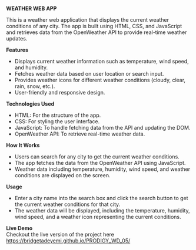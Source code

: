 **WEATHER WEB APP**

This is a weather web application that displays the current weather conditions of any city. The app is built using HTML, CSS, and JavaScript and retrieves data from the OpenWeather API to provide real-time weather updates.

**Features**      
- Displays current weather information such as temperature, wind speed, and humidity.         
- Fetches weather data based on user location or search input.              
- Provides weather icons for different weather conditions (cloudy, clear, rain, snow, etc.).        
- User-friendly and responsive design.

**Technologies Used**            
- HTML: For the structure of the app.      
- CSS: For styling the user interface.        
- JavaScript: To handle fetching data from the API and updating the DOM.      
- OpenWeather API: To retrieve real-time weather data.       
  
**How It Works**                  
- Users can search for any city to get the current weather conditions.        
- The app fetches the data from the OpenWeather API using JavaScript.           
- Weather data including temperature, humidity, wind speed, and weather conditions are displayed on the screen.

**Usage**    
- Enter a city name into the search box and click the search button to get the current weather conditions for that city.       
- The weather data will be displayed, including the temperature, humidity, wind speed, and a weather icon representing the current conditions.

**Live Demo**         
Checkout the live version of the project here https://bridgetadeyemi.github.io/PRODIGY_WD_05/
